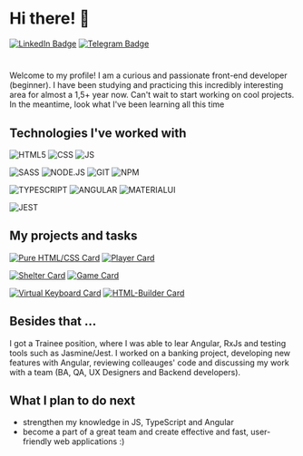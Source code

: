 # Hi there! 👋

 [![LinkedIn Badge](https://img.shields.io/badge/LinkedIn-0077B5?style=for-the-badge&logo=linkedin&logoColor=white)](https://www.linkedin.com/in/anna-nescierowicz-4005476b/) [![Telegram Badge](https://img.shields.io/badge/Telegram-2CA5E0?style=for-the-badge&logo=telegram&logoColor=white)](https://t.me/anna_nsc)

#
Welcome to my profile! I am a curious and passionate front-end developer (beginner). I have been studying and practicing this incredibly interesting area for almost a 1,5+ year now. Can't wait to start working on cool projects. In the meantime, look what I've been learning all this time

## Technologies I've worked with

![HTML5](https://img.shields.io/badge/HTML5-E34F26?style=for-the-badge&logo=html5&logoColor=white) ![CSS](https://img.shields.io/badge/CSS-239120?&style=for-the-badge&logo=css3&logoColor=white) ![JS](https://img.shields.io/badge/JavaScript-F7DF1E?style=for-the-badge&logo=javascript&logoColor=black)

![SASS](https://img.shields.io/badge/Sass-CC6699?style=for-the-badge&logo=sass&logoColor=white) ![NODE.JS](https://img.shields.io/badge/Node.js-43853D?style=for-the-badge&logo=node.js&logoColor=white) ![GIT](https://img.shields.io/badge/GIT-E44C30?style=for-the-badge&logo=git&logoColor=white) ![NPM](https://img.shields.io/badge/npm-CB3837?style=for-the-badge&logo=npm&logoColor=white) 

![TYPESCRIPT](https://img.shields.io/badge/TypeScript-007ACC?style=for-the-badge&logo=typescript&logoColor=white) ![ANGULAR](https://img.shields.io/badge/Angular-DD0031?style=for-the-badge&logo=angular&logoColor=white) ![MATERIALUI](https://img.shields.io/badge/Material--UI-0081CB?style=for-the-badge&logo=material-ui&logoColor=white)

![JEST](https://img.shields.io/badge/Jest-323330?style=for-the-badge&logo=Jest&logoColor=white)

## My projects and tasks

[![Pure HTML/CSS Card](https://github-readme-stats.vercel.app/api/pin/?username=yellographics&repo=HTML-CSS-PRACTICE)](https://github.com/yellographics/HTML-CSS-PRACTICE) [![Player Card](https://github-readme-stats.vercel.app/api/pin/?username=yellographics&repo=AUDIO-PLAYER)](https://github.com/yellographics/AUDIO-PLAYER)

[![Shelter Card](https://github-readme-stats.vercel.app/api/pin/?username=yellographics&repo=SHELTER)](https://github.com/yellographics/SHELTER) [![Game Card](https://github-readme-stats.vercel.app/api/pin/?username=yellographics&repo=match-match-game)](https://github.com/yellographics/match-match-game)


[![Virtual Keyboard Card](https://github-readme-stats.vercel.app/api/pin/?username=yellographics&repo=virtual-keyboard-task)](https://github.com/yellographics/virtual-keyboard-task) [![HTML-Builder Card](https://github-readme-stats.vercel.app/api/pin/?username=yellographics&repo=HTML-builder)](https://github.com/yellographics/HTML-builder)

## Besides that ...
I got a Trainee position, where I was able to lear Angular, RxJs and testing tools such as Jasmine/Jest. I worked on a banking project, developing new features with Angular, reviewing colleauges' code and discussing my work with a team (BA, QA, UX Designers and Backend developers).

## What I plan to do next

- strengthen my knowledge in JS, TypeScript and Angular
- become a part of a great team and create effective and fast, user-friendly web applications :)


